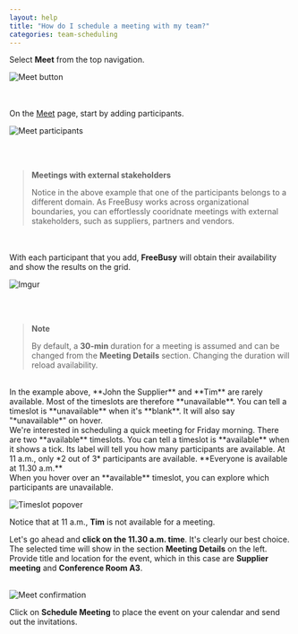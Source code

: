 ```yaml
---
layout: help
title: "How do I schedule a meeting with my team?"
categories: team-scheduling
---
```


Select **Meet** from the top navigation.

![Meet button](http://i.imgur.com/KMRUYQb.png)

<br><br>
On the [Meet](https://freebusy.io/meet) page, start by adding participants.

![Meet participants](http://i.imgur.com/03dc0wl.png)

<br><br>

> **Meetings with external stakeholders**
> 
> Notice in the above example that one of the participants belongs to a different domain.
> As FreeBusy works across organizational boundaries, you can effortlessly cooridnate meetings with external stakeholders, such as suppliers, partners and vendors.

<br><br>
With each participant that you add, **FreeBusy** will obtain their availability and show the results on the grid.

![Imgur](http://i.imgur.com/USCvTP6.png)

<br><br>

> **Note**
>
> By default, a **30-min** duration for a meeting is assumed and can be changed from the **Meeting Details** section.
> Changing the duration will reload availability.

<br>
In the example above, **John the Supplier** and **Tim** are rarely available.
Most of the timeslots are therefore **unavailable**.
You can tell a timeslot is **unavailable** when it's **blank**. It will also say "*unavailable*" on hover.

<br>
We're interested in scheduling a quick meeting for Friday morning. There are two **available** timeslots.
You can tell a timeslot is **available** when it shows a tick. Its label will tell you how many participants are available.
At 11 a.m., only *2 out of 3* participants are available. **Everyone is available at 11.30 a.m.**

<br>
When you hover over an **available** timeslot, you can explore which participants are unavailable.
<br>

![Timeslot popover](http://i.imgur.com/pz84JQX.png)
<br>

Notice that at 11 a.m., **Tim** is not available for a meeting.
<br>

Let's go ahead and **click on the 11.30 a.m. time**. It's clearly our best choice.
The selected time will show in the section **Meeting Details** on the left.
Provide title and location for the event, which in this case are **Supplier meeting** and **Conference Room A3**.
<br><br>

![Meet confirmation](http://i.imgur.com/rTtj7gw.png)

Click on **Schedule Meeting** to place the event on your calendar and send out the invitations.
